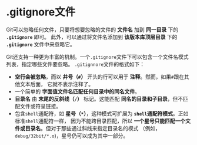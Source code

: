.gitignore文件
===================================================================
Git可以忽略任何文件，只要将想要忽略的文件的 **文件名** 加到 **同一目录** 下的 **`.gitignore`** 即可。
此外，可以通过将文件名添加到 **该版本库顶层目录** 下的 **`.gitignore`** 文件中来忽略它。

Git还支持一种更为丰富的机制。一个`.gitignore`文件下可以包含一个文件名模式列表，指定哪些文件要忽略。
`.gitignnore`文件的格式如下：
+ **空行会被忽略**，而以 **井号（`#`）** 开头的行可以用于 **注释**。然而，如果`#`跟在其他文本后面，
它就不表示注释了。
+ 一个简单的 **字面值文件名匹配任何目录中的同名文件**。
+ **目录名** 由 **末尾的反斜线（`/`）** 标记。这能匹配 **同名的目录和子目录**，但不匹配文件或符呈链接。
+ 包含`shell`通配符，如 **星号（`*`）**，这种模式可扩展为 **`shell`通配符模式**。正如标准`shell`通配符一样，
因为不能跨目录匹配，所以 **一个星号只能匹配一个文件或目录名**。但对于那些通过斜线来指定目录名的模式
（例如，`debug/32bit/*.o`)，星号仍可以成为其中一部分。


